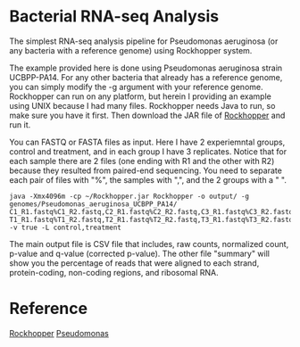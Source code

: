 # Bacterial RNA-seq Analysis
The simplest RNA-seq analysis pipeline for Pseudomonas aeruginosa (or any bacteria with a reference genome) using Rockhopper system.

The example provided here is done using Pseudomonas aeruginosa strain UCBPP-PA14. For any other bacteria that already has a reference genome, you can simply modify the -g argument with your reference genome.
Rockhopper can run on any platform, but herein I providing an example using UNIX because I had many files. Rockhopper needs Java to run, so make sure you have it first. Then download the JAR file of [Rockhopper]( https://cs.wellesley.edu/~btjaden/Rockhopper/download.html) and run it.

You can FASTQ or FASTA files as input. Here I have 2 experiemntal groups, control and treatment, and in each group I have 3 replicates. Notice that for each sample there are 2 files (one ending with R1 and the other with R2) because they resulted from paired-end sequencing. You need to separate each pair of files with "%", the samples with ",", and the 2 groups with a " ".

```
java -Xmx4096m -cp ~/Rockhopper.jar Rockhopper -o output/ -g genomes/Pseudomonas_aeruginosa_UCBPP_PA14/ C1_R1.fastq%C1_R2.fastq,C2_R1.fastq%C2_R2.fastq,C3_R1.fastq%C3_R2.fastq T1_R1.fastq%T1_R2.fastq,T2_R1.fastq%T2_R2.fastq,T3_R1.fastq%T3_R2.fastq -v true -L control,treatment
```

The main output file is CSV file that includes, raw counts, normalized count, p-value and q-value (corrected p-value). The other file "summary" will show you the percentage of reads that were aligned to each strand, protein-coding, non-coding regions, and ribosomal RNA.

# Reference
[Rockhopper](https://cs.wellesley.edu/~btjaden/Rockhopper/index.html)
[Pseudomonas](http://www.pseudomonas.com/)
